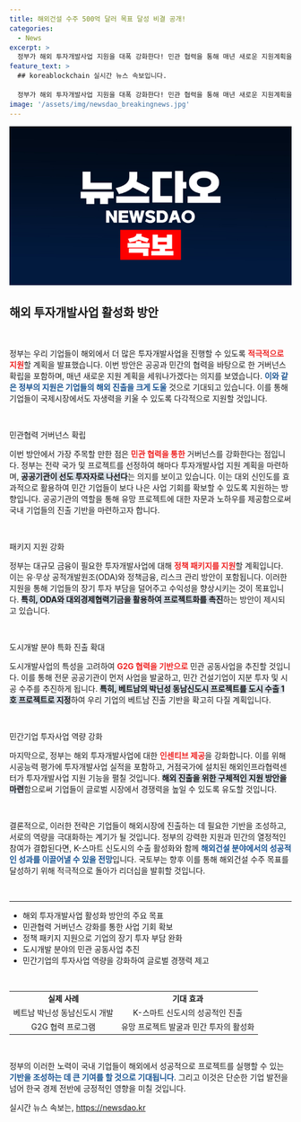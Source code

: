 ```yaml
---
title: 해외건설 수주 500억 달러 목표 달성 비결 공개!
categories:
  - News
excerpt: >
  정부가 해외 투자개발사업 지원을 대폭 강화한다! 민관 협력을 통해 매년 새로운 지원계획을 수립하고, K-스마트신도시 등 주요 프로젝트에도 적극 투자한다. 기업들의 글로벌 진출을 위한 다양한 정책 패키지가 준비 중이다. 이 기회를 놓치지 마세요!
feature_text: >
  ## koreablockchain 실시간 뉴스 속보입니다.

  정부가 해외 투자개발사업 지원을 대폭 강화한다! 민관 협력을 통해 매년 새로운 지원계획을 수립하고, K-스마트신도시 등 주요 프로젝트에도 적극 투자한다. 기업들의 글로벌 진출을 위한 다양한 정책 패키지가 준비 중이다. 이 기회를 놓치지 마세요!
image: '/assets/img/newsdao_breakingnews.jpg'
---
```


<p><img src="/assets/img/newsdao_breakingnews.jpg" alt="koreablockchain 속보" /></p>

<h2 data-ke-size="size26">해외 투자개발사업 활성화 방안</h2>

<p data-ke-size="size16">&nbsp;</p>

<p>정부는 우리 기업들이 해외에서 더 많은 투자개발사업을 진행할 수 있도록 <b><span style="color: #ee2323;">적극적으로 지원</span></b>할 계획을 발표했습니다. 이번 방안은 공공과 민간의 협력을 바탕으로 한 거버넌스 확립을 포함하며, 매년 새로운 지원 계획을 세워나가겠다는 의지를 보였습니다. <b><span style="color: #1a5490;">이와 같은 정부의 지원은 기업들의 해외 진출을 크게 도울</span></b> 것으로 기대되고 있습니다. 이를 통해 기업들이 국제시장에서도 자생력을 키울 수 있도록 다각적으로 지원할 것입니다.</p>

<p data-ke-size="size16">&nbsp;</p>

<p>민관협력 거버넌스 확립</p>

<p>이번 방안에서 가장 주목할 만한 점은 <b><span style="color: #ee2323;">민관 협력을 통한</span></b> 거버넌스를 강화한다는 점입니다. 정부는 전략 국가 및 프로젝트를 선정하여 해마다 투자개발사업 지원 계획을 마련하며, <b><span style="background-color: #21538527;">공공기관이 선도 투자자로 나선다</span></b>는 의지를 보이고 있습니다. 이는 대외 신인도를 효과적으로 활용하여 민간 기업들이 보다 나은 사업 기회를 확보할 수 있도록 지원하는 방향입니다. 공공기관의 역할을 통해 유망 프로젝트에 대한 자문과 노하우를 제공함으로써 국내 기업들의 진출 기반을 마련하고자 합니다.</p>

<p data-ke-size="size16">&nbsp;</p>

<p>패키지 지원 강화</p>

<p>정부는 대규모 금융이 필요한 투자개발사업에 대해 <b><span style="color: #ee2323;">정책 패키지를 지원</span></b>할 계획입니다. 이는 유·무상 공적개발원조(ODA)와 정책금융, 리스크 관리 방안이 포함됩니다. 이러한 지원을 통해 기업들의 장기 투자 부담을 덜어주고 수익성을 향상시키는 것이 목표입니다. <b><span style="background-color: #21538527;">특히, ODA와 대외경제협력기금을 활용하여 프로젝트화를 촉진</span></b>하는 방안이 제시되고 있습니다. </p>

<p data-ke-size="size16">&nbsp;</p>

<p>도시개발 분야 특화 진출 확대</p>

<p>도시개발사업의 특성을 고려하여 <b><span style="color: #ee2323;">G2G 협력을 기반으로</span></b> 민관 공동사업을 추진할 것입니다. 이를 통해 전문 공공기관이 먼저 사업을 발굴하고, 민간 건설기업이 지분 투자 및 시공 수주를 추진하게 됩니다. <b><span style="background-color: #21538527;">특히, 베트남의 박닌성 동남신도시 프로젝트를 도시 수출 1호 프로젝트로 지정</span></b>하여 우리 기업의 베트남 진출 기반을 확고히 다질 계획입니다.</p>

<p data-ke-size="size16">&nbsp;</p>

<p>민간기업 투자사업 역량 강화</p>

<p>마지막으로, 정부는 해외 투자개발사업에 대한 <b><span style="color: #ee2323;">인센티브 제공</span></b>을 강화합니다. 이를 위해 시공능력 평가에 투자개발사업 실적을 포함하고, 거점국가에 설치된 해외인프라협력센터가 투자개발사업 지원 기능을 펼칠 것입니다. <b><span style="background-color: #21538527;">해외 진출을 위한 구체적인 지원 방안을 마련</span></b>함으로써 기업들이 글로벌 시장에서 경쟁력을 높일 수 있도록 유도할 것입니다.</p>

<p data-ke-size="size16">&nbsp;</p>

<p>결론적으로, 이러한 전략은 기업들이 해외시장에 진출하는 데 필요한 기반을 조성하고, 서로의 역량을 극대화하는 계기가 될 것입니다. 정부의 강력한 지원과 민간의 열정적인 참여가 결합된다면, K-스마트 신도시의 수출 활성화와 함께 <b><span style="color: #1a5490;">해외건설 분야에서의 성공적인 성과를 이끌어낼 수 있을 전망</span></b>입니다. 국토부는 향후 이를 통해 해외건설 수주 목표를 달성하기 위해 적극적으로 돌아가 리더십을 발휘할 것입니다.</p>

<p data-ke-size="size16">&nbsp;</p>

<hr />

<ul>
    <li>해외 투자개발사업 활성화 방안의 주요 목표</li>
    <li>민관협력 거버넌스 강화를 통한 사업 기회 확보</li>
    <li>정책 패키지 지원으로 기업의 장기 투자 부담 완화</li>
    <li>도시개발 분야의 민관 공동사업 추진</li>
    <li>민간기업의 투자사업 역량을 강화하여 글로벌 경쟁력 제고</li>
</ul>

<p data-ke-size="size16">&nbsp;</p>

<table style="width:100%;">
    <tr>
        <td style="text-align: center; height: 17px;"><b>실제 사례</b></td>
        <td style="text-align: center; height: 17px;"><b>기대 효과</b></td>
    </tr>
    <tr>
        <td style="text-align: center; height: 17px;">베트남 박닌성 동남신도시 개발</td>
        <td style="text-align: center; height: 17px;">K-스마트 신도시의 성공적인 진출</td>
    </tr>
    <tr>
        <td style="text-align: center; height: 17px;">G2G 협력 프로그램</td>
        <td style="text-align: center; height: 17px;">유망 프로젝트 발굴과 민간 투자의 활성화</td>
    </tr>
</table>

<p data-ke-size="size16">&nbsp;</p>

<p>정부의 이러한 노력이 국내 기업들이 해외에서 성공적으로 프로젝트를 실행할 수 있는 <b><span style="color: #1a5490;">기반을 조성하는 데 큰 기여를 할 것으로 기대됩니다</span></b>. 그리고 이것은 단순한 기업 발전을 넘어 한국 경제 전반에 긍정적인 영향을 미칠 것입니다.</p>
실시간 뉴스 속보는, <a href="https://newsdao.kr" rel="dofollow">https://newsdao.kr</a>


